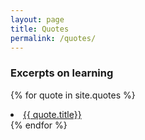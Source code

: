 ```yaml
---
layout: page
title: Quotes
permalink: /quotes/
---
```


### Excerpts on learning

<!--
<ul>
  {% for post in site.posts %}
    {% if post.category == 'quotes' %}
      <li>
        <a href="{{ post.url }}">{{ post.title }}</a>
      &ensp; {{ post.date | date: '%B %d, %Y'}}
      </li>
    {% endif %}
  {% endfor %}
</ul>
-->

{% for quote in site.quotes %}
  <li>
    <a href="{{ quote.url }}">{{ quote.title}}</a>
  </li>
{% endfor %}